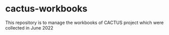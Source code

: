 # cactus-workbooks
This repository is to manage the workbooks of CACTUS project which were collected in June 2022
